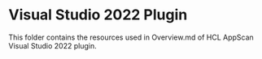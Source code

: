 # Visual Studio 2022 Plugin
This folder contains the resources used in Overview.md of HCL AppScan Visual Studio 2022 plugin.
